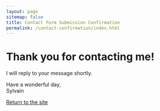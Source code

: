 ```yaml
---
layout: page
sitemap: false
title: Contact Form Submission Confirmation
permalink: /contact-confirmation/index.html
---
```

# Thank you for contacting me!

I will reply to your message shortly.


Have a wonderful day,  
Sylvain  
  
  
[Return to the site](/)